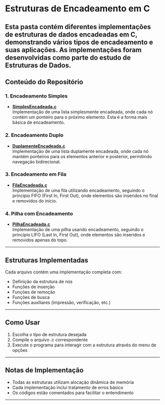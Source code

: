 
# Estruturas de Encadeamento em C
Esta pasta contém diferentes implementações de estruturas de dados encadeadas em C, demonstrando vários tipos de encadeamento e suas aplicações. As implementações foram desenvolvidas como parte do estudo de Estruturas de Dados.
---
## Conteúdo do Repositório
### 1. Encadeamento Simples
- **[SimplesEncadeada.c](./SimplesEncadeada.c)**  
  Implementação de uma lista simplesmente encadeada, onde cada nó contém um ponteiro para o próximo elemento. Esta é a forma mais básica de encadeamento.

### 2. Encadeamento Duplo
- **[DuplamenteEncadeada.c](./DuplamenteEncadeada.c)**  
  Implementação de uma lista duplamente encadeada, onde cada nó mantém ponteiros para os elementos anterior e posterior, permitindo navegação bidirecional.

### 3. Encadeamento em Fila
- **[FilaEncadeada.c](./FilaEncadeada.c)**  
  Implementação de uma fila utilizando encadeamento, seguindo o princípio FIFO (First In, First Out), onde elementos são inseridos no final e removidos do início.

### 4. Pilha com Encadeamento
- **[PilhaEncadeada.c](./PilhaEncadeada.c)**  
  Implementação de uma pilha usando encadeamento, seguindo o princípio LIFO (Last In, First Out), onde elementos são inseridos e removidos apenas do topo.
---
## Estruturas Implementadas
Cada arquivo contém uma implementação completa com:
- Definição da estrutura de nós
- Funções de inserção
- Funções de remoção
- Funções de busca
- Funções auxiliares (impressão, verificação, etc.)
---
## Como Usar
1. Escolha o tipo de estrutura desejada
2. Compile o arquivo .c correspondente
3. Execute o programa para interagir com a estrutura através do menu de opções
---
## Notas de Implementação
- Todas as estruturas utilizam alocação dinâmica de memória
- Cada implementação inclui tratamento de erros básico
- Os códigos estão comentados para facilitar o entendimento
---